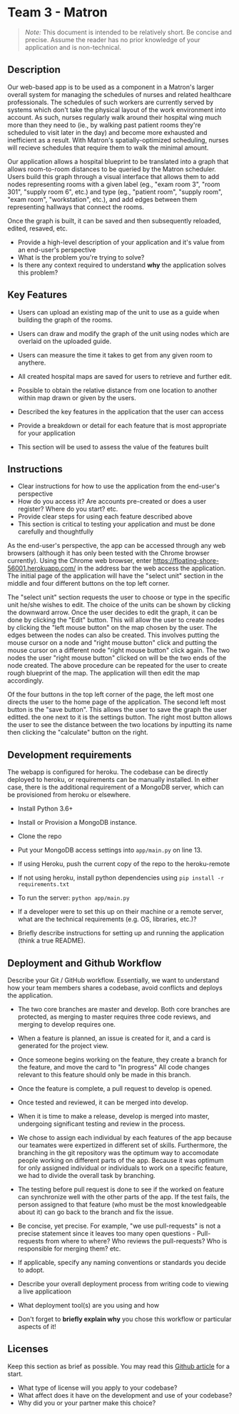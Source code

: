 # Team 3 - Matron

> _Note:_ This document is intended to be relatively short. Be concise and precise. Assume the reader has no prior knowledge of your application and is non-technical.

## Description 
Our web-based app is to be used as a component in a Matron's larger overall system for managing the schedules of nurses and related healthcare professionals. The schedules of such workers are currently served by systems which don't take the physical layout of the work environment into account. As such, nurses regularly walk around their hospital wing much more than they need to (ie., by walking past patient rooms they're scheduled to visit later in the day) and become more exhausted and inefficient as a result. With Matron's spatially-optimized scheduling, nurses will recieve schedules that require them to walk the minimal amount.

Our application allows a hospital blueprint to be translated into a graph that allows room-to-room distances to be queried by the Matron scheduler. Users build this graph through a visual interface that allows them to add nodes representing rooms with a given label (eg., "exam room 3", "room 301", "supply room 6", etc.) and type (eg., "patient room", "supply room", "exam room", "workstation", etc.), and add edges between them representing hallways that connect the rooms.

Once the graph is built, it can be saved and then subsequently reloaded, edited, resaved, etc.

<!--
The application is primarily a web application, to be used as a component in Matron's larger overall system for managing medical care. The problem is that nurse tasks are currently scheduled by a system that does not take into account the spatial locations of rooms in the hospital. This leads to lots of extra workload and inefficiency which can increase nurse stress and negatively affect patient outcomes.
Our application will specifically handle the input and pathfinding of hospital unit maps, in order to compute the shortest paths between rooms. It's designed to integrate with the existing patient scheduler so that our API can be used to optimize pathfinding for nurses throughout the entire hospital. This will reduce stress in the hospital and help the Matron system to better schedule nurses to complete their tasks.
In order to optimize the pathfinding, the application maps all possible paths from one location to another to a certain magnitude. This magnitude could be a total number of steps took from the designated start and end locations, or a normalized sum of length of lines connecting the each nodes between the start and the end of a destination.-->

 * Provide a high-level description of your application and it's value from an end-user's perspective
 * What is the problem you're trying to solve?
 * Is there any context required to understand **why** the application solves this problem?

## Key Features
 * Users can upload an existing map of the unit to use as a guide when building the graph of the rooms.
 * Users can draw and modify the graph of the unit using nodes which are overlaid on the uploaded guide.
 * Users can measure the time it takes to get from any given room to anythere.
 * All created hospital maps are saved for users to retrieve and further edit.
 * Possible to obtain the relative distance from one location to another within map drawn or given by the users. 

 * Described the key features in the application that the user can access
 * Provide a breakdown or detail for each feature that is most appropriate for your application
 * This section will be used to assess the value of the features built

## Instructions

 * Clear instructions for how to use the application from the end-user's perspective
 * How do you access it? Are accounts pre-created or does a user register? Where do you start? etc. 
 * Provide clear steps for using each feature described above
 * This section is critical to testing your application and must be done carefully and thoughtfully
 
 As the end-user's perspective, the app can be accessed through any web browsers (although it has only been tested with the Chrome browser currently). Using the Chrome web browser, enter https://floating-shore-56001.herokuapp.com/ in the address bar the web access the application. The initial page of the application will have the "select unit" section in the middle and four different buttons on the top left corner. 
 
 The "select unit" section requests the user to choose or type in the specific unit he/she wishes to edit. The choice of the units can be shown by clicking the downward arrow. Once the user decides to edit the graph, it can be done by clicking the "Edit" button. This will allow the user to create nodes by clicking the "left mouse button" on the map chosen by the user. The edges between the nodes can also be created. This involves putting the mouse cursor on a node and "right mouse button" click and putting the mouse cursor on a different node "right mouse button" click again. The two nodes the user "right mouse button" clicked on will be the two ends of the node created. The above procedure can be repeated for the user to create rough blueprint of the map. The application will then edit the map accordingly.
 
 Of the four buttons in the top left corner of the page, the left most one directs the user to the home page of the application. The second left most button is the "save button". This allows the user to save the graph the user editted. the one next to it is the settings button. The right most button allows the user to see the distance between the two locations by inputting its name then clicking the "calculate" button on the right. 
 
 ## Development requirements
 The webapp is configured for heroku. The codebase can be directly deployed to heroku, or requirements can be manually installed. In either case, there is the additional requirement of a MongoDB server, which can be provisioned from heroku or elsewhere.
 * Install Python 3.6+
 * Install or Provision a MongoDB instance.
 * Clone the repo
 * Put your MongoDB access settings into `app/main.py` on line 13.
 * If using Heroku, push the current copy of the repo to the heroku-remote
 * If not using heroku, install python dependencies using `pip install -r requirements.txt`
 * To run the server: `python app/main.py`


 

 * If a developer were to set this up on their machine or a remote server, what are the technical requirements (e.g. OS, libraries, etc.)?
 * Briefly describe instructions for setting up and running the application (think a true README).
 
 ## Deployment and Github Workflow

Describe your Git / GitHub workflow. Essentially, we want to understand how your team members shares a codebase, avoid conflicts and deploys the application.

 * The two core branches are master and develop. Both core branches are protected, as merging to master requires three code reviews, and merging to develop requires one.
 * When a feature is planned, an issue is created for it, and a card is generated for the project view.
 * Once someone begins working on the feature, they create a branch for the feature, and move the card to "In progress" All code changes relevant to this feature should only be made in this branch.
 * Once the feature is complete, a pull request to develop is opened.
 * Once tested and reviewed, it can be merged into develop.
 * When it is time to make a release, develop is merged into master, undergoing significant testing and review in the process.
 * We chose to assign each individual by each features of the app because our teamates were expertized in different set of skills. Furthermore, the branching in the git repository was the optimum way to accomodate people working on different parts of the app. Because it was optimum for only assigned individual or individuals to work on a specific feature, we had to divide the overall task by branching.
 * The testing before pull request is done to see if the worked on feature can synchronize well with the other parts of the app. If the test fails, the person assigned to that feature (who must be the most knowledgeable about it) can go back to the branch and fix the issue.

 * Be concise, yet precise. For example, "we use pull-requests" is not a precise statement since it leaves too many open questions - Pull-requests from where to where? Who reviews the pull-requests? Who is responsible for merging them? etc.
 * If applicable, specify any naming conventions or standards you decide to adopt.
 * Describe your overall deployment process from writing code to viewing a live applicatioon
 * What deployment tool(s) are you using and how
 * Don't forget to **briefly explain why** you chose this workflow or particular aspects of it!

 ## Licenses 

 Keep this section as brief as possible. You may read this [Github article](https://help.github.com/en/github/creating-cloning-and-archiving-repositories/licensing-a-repository) for a start.

 * What type of license will you apply to your codebase?
 * What affect does it have on the development and use of your codebase?
 * Why did you or your partner make this choice?


